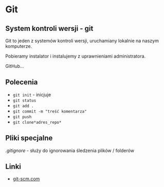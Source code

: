 # Git

## System kontroli wersji - git

Git to jeden z systemów kontroli wersji, uruchamiany lokalnie na naszym
komputerze.

Pobieramy instalator i instalujemy z uprawnieniami administratora.

GitHub...

## Polecenia

- `git init` - inicjuje
- `git status`
- `git add .`
- `git commit -m "treść komentarza"`
- `git push`
- `git clone*adres_repo*`

## Pliki specjalne

*.gitignore* - służy do ignorowania śledzenia plików / folderów

## Linki

- [git-scm.com](https://git-scm.com/)
